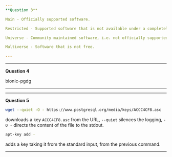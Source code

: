 ```yaml
---
**Question 3**

Main - Officially supported software.

Restricted - Supported software that is not available under a completely free license.

Universe - Community maintained software, i.e. not officially supported software.

Multiverse - Software that is not free.
 
---
```


---
**Question 4**

bionic-pgdg
 
---

---
**Question 5**


```bash
wget --quiet -O - https://www.postgresql.org/media/keys/ACCC4CF8.asc 
```

downloads a key `ACCC4CF8.asc` from the URL, `--quiet` silences the logging, `-O -` directs the content of the file to the stdout.    

```bash
apt-key add -
```

adds a key taking it from the standard input, from the previous command.

---

<!--- Exercise 5 not working! skipping in 2021 
---
**Exercise 5**


Look into [https://www.digitalocean.com/community/tutorials/how-to-install-r-on-ubuntu-18-04-quickstart](https://www.digitalocean.com/community/tutorials/how-to-install-r-on-ubuntu-18-04-quickstart)

```bash
apt-key adv --keyserver keyserver.ubuntu.com --recv-keys E298A3A825C0D65DFD57CBB651716619E084DAB9
```

```bash
add-apt-repository 'deb https://cloud.r-project.org/bin/linux/ubuntu bionic-cran35/'
```

```bash
apt update
```

```bash
apt install r-base
```

---
-->